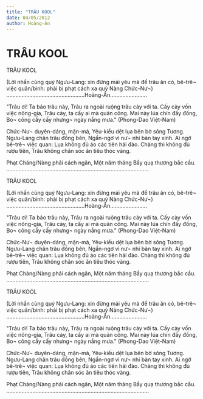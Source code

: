 ```yaml
---
title: "TRÂU KOOL"
date: 04/05/2012
author: Hoàng-Ân
---
```


# TRÂU KOOL

TRÂU KOOL

(Lời nhắn cùng quý Ngưu-Lang: xin đừng mải yêu mà
 để trâu ăn cỏ, bê-trê¬ việc quân/binh: phải bị phạt
cách xa quý Nàng Chức-Nư¬)
...................................................Hoàng-Ân........................

"Trâu ơi! Ta bảo trâu này,
 Trâu ra ngoài ruộng trâu cày với ta.
 Cấy cày vốn việc nông-gia,
 Trâu cày, ta cấy ai mà quản công.
 Mai này lúa chín đầy đồng,
 Bo¬ công cầy cấy nhưng¬ ngày nắng mưa."
                                   (Phong-Dao Việt-Nam)

Chức-Nư¬ duyên-dáng, mặn-mà,
Yêu-kiều dệt lụa bên bờ sông Tương.
Ngưu-Lang chăn trâu đồng bên,
Ngẩn-ngơ vì nư¬ nhi bàn tay xinh.
Ai ngờ bê-trê¬ việc quan:
Lụa không đủ áo các tiên hái đào.
Chàng thì không đủ rượu tiên,
Trâu không chăn sóc ăn tiêu thóc vàng.

Phạt Chàng/Nàng phải cách ngăn,
Một năm tháng Bẩy quạ thương bắc cầu.
.............................................................................................

TRÂU KOOL

(Lời nhắn cùng quý Ngưu-Lang: xin đừng mải yêu mà
 để trâu ăn cỏ, bê-trê¬ việc quân/binh: phải bị phạt
cách xa quý Nàng Chức-Nư¬)
...................................................Hoàng-Ân........................

"Trâu ơi! Ta bảo trâu này,
 Trâu ra ngoài ruộng trâu cày với ta.
 Cấy cày vốn việc nông-gia,
 Trâu cày, ta cấy ai mà quản công.
 Mai này lúa chín đầy đồng,
 Bo¬ công cầy cấy nhưng¬ ngày nắng mưa."
                                   (Phong-Dao Việt-Nam)

Chức-Nư¬ duyên-dáng, mặn-mà,
Yêu-kiều dệt lụa bên bờ sông Tương.
Ngưu-Lang chăn trâu đồng bên,
Ngẩn-ngơ vì nư¬ nhi bàn tay xinh.
Ai ngờ bê-trê¬ việc quan:
Lụa không đủ áo các tiên hái đào.
Chàng thì không đủ rượu tiên,
Trâu không chăn sóc ăn tiêu thóc vàng.

Phạt Chàng/Nàng phải cách ngăn,
Một năm tháng Bẩy quạ thương bắc cầu.
.............................................................................................

TRÂU KOOL

(Lời nhắn cùng quý Ngưu-Lang: xin đừng mải yêu mà
 để trâu ăn cỏ, bê-trê¬ việc quân/binh: phải bị phạt
cách xa quý Nàng Chức-Nư¬)
...................................................Hoàng-Ân........................

"Trâu ơi! Ta bảo trâu này,
 Trâu ra ngoài ruộng trâu cày với ta.
 Cấy cày vốn việc nông-gia,
 Trâu cày, ta cấy ai mà quản công.
 Mai này lúa chín đầy đồng,
 Bo¬ công cầy cấy nhưng¬ ngày nắng mưa."
                                   (Phong-Dao Việt-Nam)

Chức-Nư¬ duyên-dáng, mặn-mà,
Yêu-kiều dệt lụa bên bờ sông Tương.
Ngưu-Lang chăn trâu đồng bên,
Ngẩn-ngơ vì nư¬ nhi bàn tay xinh.
Ai ngờ bê-trê¬ việc quan:
Lụa không đủ áo các tiên hái đào.
Chàng thì không đủ rượu tiên,
Trâu không chăn sóc ăn tiêu thóc vàng.

Phạt Chàng/Nàng phải cách ngăn,
Một năm tháng Bẩy quạ thương bắc cầu.
.............................................................................................
